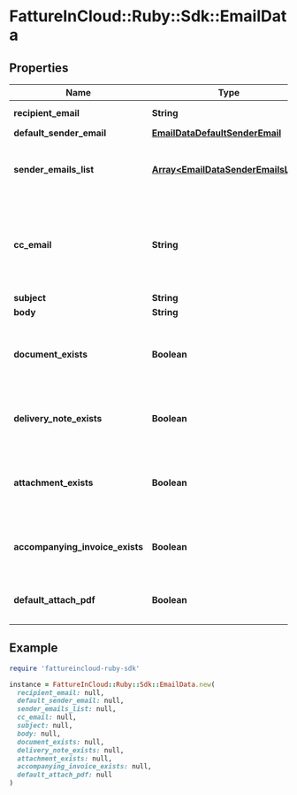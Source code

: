 # FattureInCloud::Ruby::Sdk::EmailData

## Properties

| Name | Type | Description | Notes |
| ---- | ---- | ----------- | ----- |
| **recipient_email** | **String** | Recipient&#39;s email |  |
| **default_sender_email** | [**EmailDataDefaultSenderEmail**](EmailDataDefaultSenderEmail.md) |  |  |
| **sender_emails_list** | [**Array&lt;EmailDataSenderEmailsList&gt;**](EmailDataSenderEmailsList.md) | List of all emails from which the document can be sent |  |
| **cc_email** | **String** | By default is the logged company email. This is the email address to which a copy will be sent. |  |
| **subject** | **String** | Email subject |  |
| **body** | **String** | Email body |  |
| **document_exists** | **Boolean** | If the document is not a delivery note, this flag will be set to true |  |
| **delivery_note_exists** | **Boolean** | If the document is a delivery note, this flag will be set to true |  |
| **attachment_exists** | **Boolean** | If the document has one or more attachments, this flag will be set to true |  |
| **accompanying_invoice_exists** | **Boolean** | If an accompanying invoice exists, this flag will be set to true |  |
| **default_attach_pdf** | **Boolean** | If a pdf is attached, this flag will be set to true |  |

## Example

```ruby
require 'fattureincloud-ruby-sdk'

instance = FattureInCloud::Ruby::Sdk::EmailData.new(
  recipient_email: null,
  default_sender_email: null,
  sender_emails_list: null,
  cc_email: null,
  subject: null,
  body: null,
  document_exists: null,
  delivery_note_exists: null,
  attachment_exists: null,
  accompanying_invoice_exists: null,
  default_attach_pdf: null
)
```

